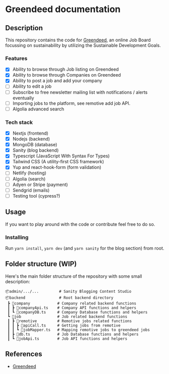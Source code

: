# Greendeed documentation

## Description

This repository contains the code for [Greendeed](https://greendeed.io/), an online Job Board focussing on sustainability by utilizing the Sustainable Development Goals.

### Features

- [x] Ability to browse through Job listing on Greendeed
- [x] Ability to browse through Companies on Greendeed
- [x] Ability to post a job and add your company
- [ ] Ability to edit a job
- [ ] Subscribe to free newsletter mailing list with notifications / alerts eventually
- [ ] Importing jobs to the platform, see remotive add job API.
- [ ] Algolia advanced search

### Tech stack

- [x] Nextjs (frontend)
- [x] Nodejs (backend)
- [x] MongoDB (database)
- [x] Sanity (blog backend)
- [x] Typescript (JavaScript With Syntax For Types)
- [x] Tailwind CSS (A utility-first CSS framework)
- [x] Yup and react-hook-form (form validation)
- [ ] Netlify (hosting)
- [ ] Algolia (search)
- [ ] Adyen or Stripe (payment)
- [ ] Sendgrid (emails)
- [ ] Testing tool (cypress?)

## Usage

If you want to play around with the code or contribute feel free to do so.

### Installing

Run `yarn install`, `yarn dev` (and `yarn sanity` for the blog section) from root.

## Folder structure (WIP)

Here's the main folder structure of the repository with some small description:

```
📦admin/.../...         # Sanity Blogging Content Studio
📦backend               # Root backend directory
 ┣ 📂company            # Company related backend functions
 ┃ ┣ 📜companyApi.ts    # Company API functions and helpers
 ┃ ┗ 📜companyDB.ts     # Company Database functions and helpers
 ┗ 📂job                # Job related backend functions
 ┃ ┣ 📂remotive         # Remotive jobs related functions
 ┃ ┃ ┣ 📜apiCall.ts     # Getting jobs from remotive
 ┃ ┃ ┗ 📜jobMapper.ts   # Mapping remotive jobs to greendeed jobs
 ┃ ┣ 📜db.ts            # Job Database functions and helpers
 ┃ ┗ 📜jobApi.ts        # Job API functions and helpers
```

## References

- [Greendeed](http://greendeed.io/)
